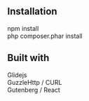 ## Installation ##
npm install  
php composer.phar install 

## Built with ##
Glidejs  
GuzzleHttp / CURL  
Gutenberg / React

